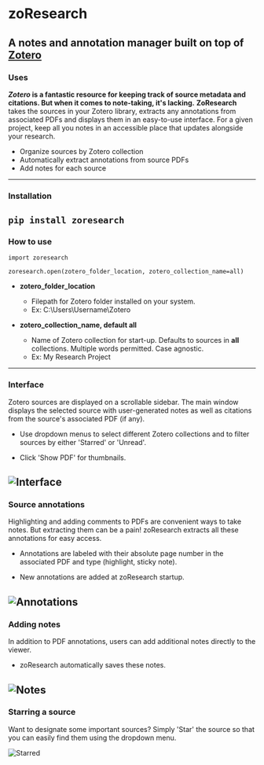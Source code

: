 # zoResearch
## A notes and annotation manager built on top of [Zotero](http://zotero.com/)
### Uses
***Zotero* is a fantastic resource for keeping track of source metadata and citations. But when it comes to note-taking, it's lacking.** **ZoResearch** takes the sources in your Zotero library, extracts any annotations from associated PDFs and displays them in an easy-to-use interface. For a given project, keep all you notes in an accessible place that updates alongside your research.
- Organize sources by Zotero collection
- Automatically extract annotations from source PDFs
- Add notes for each source
---
### Installation

`
pip install zoresearch
`
---
### How to use
`
import zoresearch
`

`
zoresearch.open(zotero_folder_location, zotero_collection_name=all)
`

- **zotero_folder_location**
	- Filepath for Zotero folder installed on your system.
	- Ex: C:\\Users\\Username\\Zotero


- **zotero_collection_name, default all**
	- Name of Zotero collection for start-up. Defaults to sources in **all** collections. Multiple words permitted. Case agnostic.
	- Ex: My Research Project

---
### Interface
Zotero sources are displayed on a scrollable sidebar. The main window displays the selected source with user-generated notes as well as citations from the source's associated PDF (if any). 

- Use dropdown menus to select different Zotero collections and to filter sources by either 'Starred' or 'Unread'.

- Click 'Show PDF' for thumbnails.

![Interface](/screenshots/interface.png "Interface")
---
### Source annotations
Highlighting and adding comments to PDFs are convenient ways to take notes. But extracting them can be a pain! zoResearch extracts all these annotations for easy access.

- Annotations are labeled with their absolute page number in the associated PDF and type (highlight, sticky note).

- New annotations are added at zoResearch startup.

![Annotations](/screenshots/annotated_source.png "Annotations")
---
### Adding notes
In addition to PDF annotations, users can add additional notes directly to the viewer. 

- zoResearch automatically saves these notes.

![Notes](/screenshots/adding_notes.png "Notes")
---
### Starring a source
Want to designate some important sources? Simply 'Star' the source so that you can easily find them using the dropdown menu.

![Starred](/screenshots/starred_sources.png "Starred")
